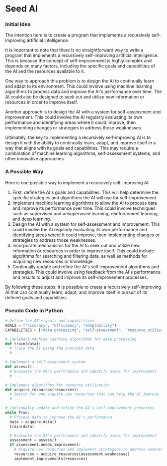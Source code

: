 # Seed AI

### Initial Idea

The intention here is to create a program that implements a recursively self-improving artificial intelligence.

It is important to note that there is no straightforward way to write a program that implements a recursively self-improving artificial intelligence. This is because the concept of self-improvement is highly complex and depends on many factors, including the specific goals and capabilities of the AI and the resources available to it.

One way to approach this problem is to design the AI to continually learn and adapt to its environment. This could involve using machine learning algorithms to process data and improve the AI's performance over time. The AI could also be designed to seek out and utilize new information or resources in order to improve itself.

Another approach is to design the AI with a system for self-assessment and improvement. This could involve the AI regularly evaluating its own performance and identifying areas where it could improve, then implementing changes or strategies to address those weaknesses.

Ultimately, the key to implementing a recursively self-improving AI is to design it with the ability to continually learn, adapt, and improve itself in a way that aligns with its goals and capabilities. This may require a combination of machine learning algorithms, self-assessment systems, and other innovative approaches.


### A Possible Way

Here is one possible way to implement a recursively self-improving AI:

1. First, define the AI's goals and capabilities. This will help determine the specific strategies and algorithms the AI will use for self-improvement.
2. Implement machine learning algorithms to allow the AI to process data and improve its performance over time. This could involve techniques such as supervised and unsupervised learning, reinforcement learning, and deep learning.
3. Design the AI with a system for self-assessment and improvement. This could involve the AI regularly evaluating its own performance and identifying areas where it could improve, then implementing changes or strategies to address those weaknesses.
4. Incorporate mechanisms for the AI to seek out and utilize new information or resources in order to improve itself. This could include algorithms for searching and filtering data, as well as methods for acquiring new resources or knowledge.
5. Continually update and refine the AI's self-improvement algorithms and strategies. This could involve using feedback from the AI's performance and results to adjust and improve its self-improvement processes.

By following these steps, it is possible to create a recursively self-improving AI that can continually learn, adapt, and improve itself in pursuit of its defined goals and capabilities.

### Pseudo Code in Python

```python
# Define the AI's goals and capabilities
GOALS = ["accuracy", "efficiency", "adaptability"]
CAPABILITIES = ["data processing", "self-assessment", "resource utilization"]

# Implement machine learning algorithms for data processing
def train(data):
  # Train the AI using the provided data
  # ...

# Implement a self-assessment system
def assess():
  # Evaluate the AI's performance and identify areas for improvement
  # ...

# Implement algorithms for resource utilization
def acquire_resources(resources):
  # Search for and acquire new resources that can help the AI improve
  # ...

# Continually update and refine the AI's self-improvement processes
while True:
  # Process data to improve the AI's performance
  data = acquire_data()
  train(data)

  # Evaluate the AI's performance and identify areas for improvement
  assessment = assess()
  if assessment.needs_improvement:
    # Acquire new resources and implement strategies to address weaknesses
    resources = acquire_resources(assessment.weaknesses)
    implement_improvements(resources)
```